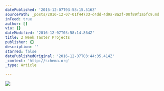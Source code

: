 ```yaml
---
datePublished: '2016-12-07T03:58:15.516Z'
sourcePath: _posts/2016-12-07-01f44733-d4dd-4d9a-8a2f-00f89f1a5fc9.md
inFeed: true
author: []
via: {}
dateModified: '2016-12-07T03:58:14.864Z'
title: 2 Week Taster Projects
publisher: {}
description: ''
starred: false
datePublishedOriginal: '2016-12-07T03:44:35.414Z'
_context: 'http://schema.org'
_type: Article

---
```

![](https://the-grid-user-content.s3-us-west-2.amazonaws.com/053ce097-03e2-4b4f-8e88-003d273bf417.jpg)
